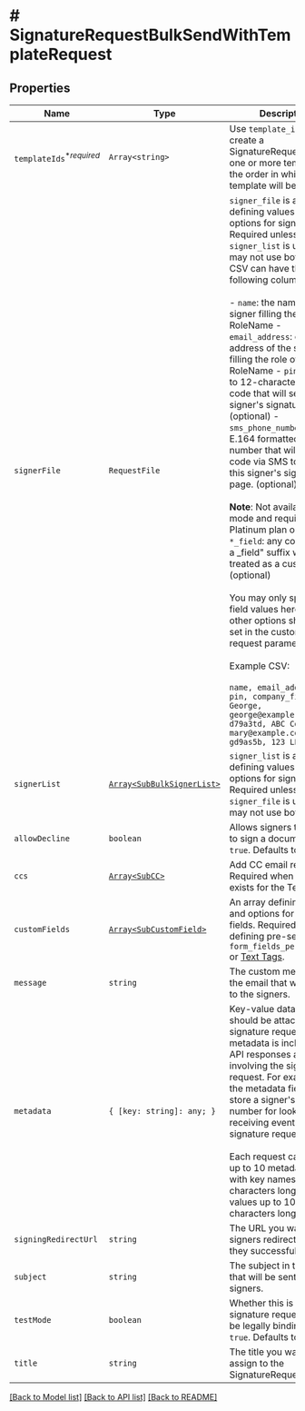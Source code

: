 # # SignatureRequestBulkSendWithTemplateRequest



## Properties

Name | Type | Description | Notes
------------ | ------------- | ------------- | -------------
| `templateIds`<sup>*_required_</sup> | ```Array<string>``` |  Use `template_ids` to create a SignatureRequest from one or more templates, in the order in which the template will be used.  |  |
| `signerFile` | ```RequestFile``` |  `signer_file` is a CSV file defining values and options for signer fields. Required unless a `signer_list` is used, you may not use both. The CSV can have the following columns:<br><br>- `name`: the name of the signer filling the role of RoleName - `email_address`: email address of the signer filling the role of RoleName - `pin`: the 4- to 12-character access code that will secure this signer&#39;s signature page (optional) - `sms_phone_number`: An E.164 formatted phone number that will receive a code via SMS to access this signer&#39;s signature page. (optional)<br><br>    **Note**: Not available in test mode and requires a Platinum plan or higher. - `*_field`: any column with a _field&quot; suffix will be treated as a custom field (optional)<br><br>    You may only specify field values here, any other options should be set in the custom_fields request parameter.<br><br>Example CSV:<br><br>``` name, email_address, pin, company_field George, george@example.com, d79a3td, ABC Corp Mary, mary@example.com, gd9as5b, 123 LLC ```  |  |
| `signerList` | [```Array<SubBulkSignerList>```](SubBulkSignerList.md) |  `signer_list` is an array defining values and options for signer fields. Required unless a `signer_file` is used, you may not use both.  |  |
| `allowDecline` | ```boolean``` |  Allows signers to decline to sign a document if `true`. Defaults to `false`.  |  [default to false] |
| `ccs` | [```Array<SubCC>```](SubCC.md) |  Add CC email recipients. Required when a CC role exists for the Template.  |  |
| `customFields` | [```Array<SubCustomField>```](SubCustomField.md) |  An array defining values and options for custom fields. Required when defining pre-set values in `form_fields_per_document` or [Text Tags](https://app.hellosign.com/api/textTagsWalkthrough#TextTagIntro).  |  |
| `message` | ```string``` |  The custom message in the email that will be sent to the signers.  |  |
| `metadata` | ```{ [key: string]: any; }``` |  Key-value data that should be attached to the signature request. This metadata is included in all API responses and events involving the signature request. For example, use the metadata field to store a signer&#39;s order number for look up when receiving events for the signature request.<br><br>Each request can include up to 10 metadata keys, with key names up to 40 characters long and values up to 1000 characters long.  |  |
| `signingRedirectUrl` | ```string``` |  The URL you want signers redirected to after they successfully sign.  |  |
| `subject` | ```string``` |  The subject in the email that will be sent to the signers.  |  |
| `testMode` | ```boolean``` |  Whether this is a test, the signature request will not be legally binding if set to `true`. Defaults to `false`.  |  [default to false] |
| `title` | ```string``` |  The title you want to assign to the SignatureRequest.  |  |

[[Back to Model list]](../../README.md#models) [[Back to API list]](../../README.md#endpoints) [[Back to README]](../../README.md)
